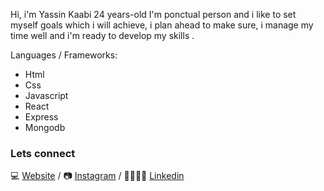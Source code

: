 Hi, i'm Yassin Kaabi 24 years-old I'm ponctual person and i like to set myself goals which i will achieve, i plan ahead to make sure, i manage my time well and i'm ready to develop my skills .

Languages / Frameworks:
* Html
* Css
* Javascript
* React
* Express
* Mongodb

### Lets connect

💻 [Website][Website] / 📷 [Instagram][Instagram] / 👨‍👨‍👧‍👦 [Linkedin][Linkedin]

[Website]: https://yassinkb.netlify.app/
[Instagram]: https://www.instagram.com/yassinkaabi/
[Linkedin]: https://www.linkedin.com/in/yassin-kaabi-724086201/
